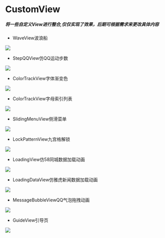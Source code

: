 # CustomView

##### 将一些自定义View进行整合,仅仅实现了效果，后期可根据需求来更改具体内容

- WaveView波浪船
<img src="gif/wave_view.gif">

- StepQQView仿QQ运动步数
<img src="gif/step_qq_view.gif">

- ColorTrackView字体渐变色
<img src="gif/color_track_view.gif">

- ColorTrackView字母索引列表
<img src="gif/letter_side_view.gif">

- SlidingMenuView侧滑菜单
<img src="gif/sliding_menu_view.gif">

- LockPatternView九宫格解锁
<img src="gif/lock_pattern_view.gif">

- LoadingView仿58同城数据加载动画
<img src="gif/loading_view.gif">

- LoadingDataView仿雅虎新闻数据加载动画
<img src="gif/loading_data_view.gif">

- MessageBubbleViewQQ气泡拖拽动画
<img src="gif/message_bubble_view.gif">

- GuideView引导页
<img src="gif/guide_view.gif">
